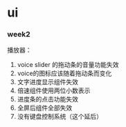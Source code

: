 # ui

### week2

播放器：

1. voice slider 的拖动条的音量功能失效
2. voice的图标应该随着拖动条而变化
3. 文字进度显示组件失效
4. 倍速组件使用两位小数表示
5. 进度条的点击功能失效
6. 全屏后组件全部失效
7. 没有键盘控制系统（这个延后）



